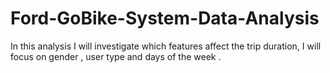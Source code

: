 # Ford-GoBike-System-Data-Analysis
In this analysis I will investigate which features affect the trip duration, I will focus on gender , user type and days of the week .

